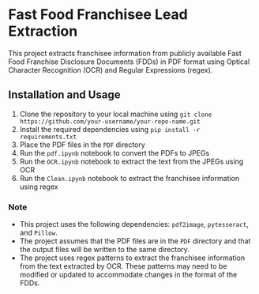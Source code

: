 # Fast Food Franchisee Lead Extraction

This project extracts franchisee information from publicly available Fast Food Franchise Disclosure Documents (FDDs) in PDF format using Optical Character Recognition (OCR) and Regular Expressions (regex).

## Installation and Usage

1. Clone the repository to your local machine using `git clone https://github.com/your-username/your-repo-name.git`
2. Install the required dependencies using `pip install -r requirements.txt`
3. Place the PDF files in the `PDF` directory
4. Run the `pdf.ipynb` notebook to convert the PDFs to JPEGs
5. Run the `OCR.ipynb` notebook to extract the text from the JPEGs using OCR
6. Run the `Clean.ipynb` notebook to extract the franchisee information using regex

### Note

* This project uses the following dependencies: `pdf2image`, `pytesseract`, and `Pillow`.
* The project assumes that the PDF files are in the `PDF` directory and that the output files will be written to the same directory.
* The project uses regex patterns to extract the franchisee information from the text extracted by OCR. These patterns may need to be modified or updated to accommodate changes in the format of the FDDs.